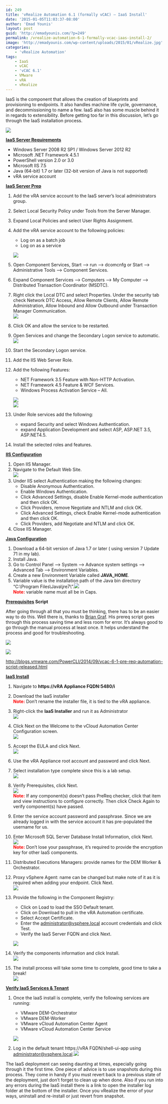 ```yaml
---
id: 249
title: 'vRealize Automation 6.1 (formally vCAC) – IaaS Install'
date: '2015-01-05T11:03:37-08:00'
author: 'Emad Younis'
layout: post
guid: 'http://emadyounis.com/?p=249'
permalink: /vrealize-automation-6-1-formally-vcac-iaas-install-2/
image: 'http://emadyounis.com/wp-content/uploads/2015/01/vRealize.jpg'
categories:
    - 'vRealize Automation'
tags:
    - IaaS
    - vCAC
    - 'vCAC 6.1'
    - VMware
    - vRA
    - vRealize
---
```


IaaS is the component that allows the creation of blueprints and provisioning to endpoints. It also handles machine life cycle, governance, and decommissioning to name a few. IaaS also has some muscle behind it in regards to extensibility. Before getting too far in this discussion, let’s go through the IaaS installation process.

![](https://younise.github.io/assets/img/2015/01/vCAC-Overview-intro.jpg?resize=750%2C361)

<span style="text-decoration: underline;">**IaaS Server Requirements**</span>

- Windows Server 2008 R2 SP1 / Windows Server 2012 R2
- Microsoft .NET Framework 4.5.1
- PowerShell version 2.0 or 3.0
- Microsoft IIS 7.5
- Java (64-bit) 1.7 or later (32-bit version of Java is not supported)
- vRA service account

<span style="text-decoration: underline;">**IaaS Server Prep**</span>

1. Add the vRA service account to the IaaS server’s local administrators group.
2. Select Local Security Policy under Tools from the Server Manager.
3. Expand Local Policies and select User Rights Assignment.
4. Add the vRA service account to the following policies: 
    - Log on as a batch job
    - Log on as a service
    
    [![](https://younise.github.io/assets/img/2015/01/Local-Sec.jpg?resize=859%2C514)](https://younise.github.io/assets/img/2015/01/Local-Sec.jpg)
5. Open Component Services, Start –&gt; run –&gt; dcomcnfg or Start –&gt; Administrative Tools –&gt; Component Services.
6. Expand Component Services –&gt; Computers –&gt; My Computer –&gt; Distributed Transaction Coordinator (MSDTC).
7. Right click the Local DTC and select Properties. Under the security tab check Network DTC Access, Allow Remote Clients, Allow Remote Administration, Allow Inbound and Allow Outbound under Transaction Manager Communication.  
    [![](https://younise.github.io/assets/img/2014/12/SQL-IaaS-MSDTC-2-Updated.jpg?resize=462%2C503)](https://younise.github.io/assets/img/2014/12/SQL-IaaS-MSDTC-2-Updated.jpg)
8. Click OK and allow the service to be restarted.
9. Open Services and change the Secondary Logon service to automatic.[![](https://younise.github.io/assets/img/2015/01/Secondary-Service.jpg?resize=419%2C475)](https://younise.github.io/assets/img/2015/01/Secondary-Service.jpg)
10. Start the Secondary Logon service.
11. Add the IIS Web Server Role.
12. Add the following Features: 
    - NET Framework 3.5 Feature with Non-HTTP Activation.
    - NET Framework 4.5 Feature &amp; WCF Services.
    - Windows Process Activation Service – All.
    
    [![](https://younise.github.io/assets/img/2015/01/IaaS-Features.jpg?resize=798%2C565)](https://younise.github.io/assets/img/2015/01/IaaS-Features.jpg)  
    [![](https://younise.github.io/assets/img/2015/01/Features-2.jpg?resize=798%2C567)](https://younise.github.io/assets/img/2015/01/Features-2.jpg)
13. Under Role services add the following: 
    - expand Security and select Windows Authentication.
    - expand Application Development and select ASP, ASP.NET 3.5, ASP.NET4.5.
14. Install the selected roles and features.

<span style="text-decoration: underline;">**IIS Configuration**</span>

1. Open IIS Manager.
2. Navigate to the Default Web Site.  
    [![](https://younise.github.io/assets/img/2015/01/IIS-1.jpg?resize=1008%2C728)](https://younise.github.io/assets/img/2015/01/IIS-1.jpg)
3. Under IIS select Authentication making the following changes: 
    - Disable Anonymous Authentication.
    - Enable Windows Authentication.
    - Click Advanced Settings, disable Enable Kernel-mode authentication and then click OK.
    - Click Providers, remove Negotiate and NTLM and click OK.
    - Click Advanced Settings, check Enable Kernel-mode authentication and then click OK.
    - Click Providers, add Negotiate and NTLM and click OK.
4. Close IIS Manager.

<span style="text-decoration: underline;">**Java Configuration**</span>

1. Download a 64-bit version of Java 1.7 or later ( using version 7 Update 71 in my lab).
2. Install Java.
3. Go to Control Panel –&gt; System –&gt; Advance system settings –&gt; Advanced Tab –&gt; Environment Variables.
4. Create a new Environment Variable called **JAVA\_HOME**.
5. Variable value is the installation path of the Java bin directory “C:\\Program Files\\Java\\jre7\\”.[![](https://younise.github.io/assets/img/2015/01/Iaas-Java-2.jpg?resize=394%2C497)](https://younise.github.io/assets/img/2015/01/Iaas-Java-2.jpg)  
    <span style="color: #ff0000;">**<span style="color: #ff0000;">Note</span>:**</span> variable name must all be in Caps.

**<span style="text-decoration: underline;">Prerequisites</span> Script**

After going through all that you must be thinking, there has to be an easier way to do this. Well there is, thanks to [Brian Graf](https://twitter.com/vbriangraf). His prereq script goes through this process saving time and less room for error. It’s always good to go through the manual process at least once. It helps understand the process and good for troubleshooting.

[![](https://younise.github.io/assets/img/2015/01/IaaS-Script-1.jpg?resize=838%2C143)](https://younise.github.io/assets/img/2015/01/IaaS-Script-1.jpg)

[![](https://younise.github.io/assets/img/2015/01/IaaS-Script-2.jpg?resize=838%2C331)](https://younise.github.io/assets/img/2015/01/IaaS-Script-2.jpg)

<http://blogs.vmware.com/PowerCLI/2014/09/vcac-6-1-pre-req-automation-script-released.html>

<span style="text-decoration: underline;">**IaaS Install**</span>

1. Navigate to **https://vRA Appliance FQDN:5480/i**
2. Download the IaaS installer  
    <span style="color: #ff0000;">**Note:**</span> Don’t rename the installer file, it is tied to the vRA appliance.
3. Right-click the **IaaS Installer** and run it as Administrator  
    [![](https://younise.github.io/assets/img/2015/01/IaaS-Installer.jpg?resize=1005%2C362)](https://younise.github.io/assets/img/2015/01/IaaS-Installer.jpg)
4. Click Next on the Welcome to the vCloud Automation Center Configuration screen.  
    [![](https://younise.github.io/assets/img/2015/01/IaaS-Welcome.jpg?resize=799%2C598)](https://younise.github.io/assets/img/2015/01/IaaS-Welcome.jpg)
5. Accept the EULA and click Next.  
    [![](https://younise.github.io/assets/img/2015/01/IaaS-EULA.jpg?resize=799%2C599)](https://younise.github.io/assets/img/2015/01/IaaS-EULA.jpg)
6. Use the vRA Appliance root account and password and click Next.
7. Select installation type complete since this is a lab setup.  
    [![](https://younise.github.io/assets/img/2015/01/IaaS-Install-Type.jpg?resize=795%2C600)](https://younise.github.io/assets/img/2015/01/IaaS-Install-Type.jpg)
8. Verify Prerequisites, click Next.  
    [![](https://younise.github.io/assets/img/2015/01/IaaS-PreReq.jpg?resize=799%2C599)](https://younise.github.io/assets/img/2015/01/IaaS-PreReq.jpg)  
    <span style="color: #ff0000;">**Note:**</span> If any component(s) doesn’t pass PreReq checker, click that item and view instructions to configure correctly. Then click Check Again to verify component(s) have passed.
9. Enter the service account password and passphrase. <span style="color: #000000;">S</span>ince we are already logged in with the service account it has pre-populated the username for us.
10. Enter Microsoft SQL Server Database Install Information, click Next.  
    [![](https://younise.github.io/assets/img/2015/01/IaaS-Server-and-Account-Settings.jpg?resize=798%2C598)](https://younise.github.io/assets/img/2015/01/IaaS-Server-and-Account-Settings.jpg)  
    <span style="color: #ff0000;">**Note:**</span> Don’t lose your passphrase, it’s required to provide the encryption key for other IaaS components.
11. Distributed Executions Managers: provide names for the DEM Worker &amp; Orchestrator.
12. Proxy vSphere Agent: name can be changed but make note of it as it is required when adding your endpoint. Click Next.  
    [![](https://younise.github.io/assets/img/2015/01/IaaS-DEM-and-Agent.jpg?resize=798%2C599)](https://younise.github.io/assets/img/2015/01/IaaS-DEM-and-Agent.jpg)
13. Provide the following in the Component Registry: 
    - Click on Load to load the SSO Default tenant.
    - Click on Download to pull in the vRA Automation certificate.
    - Select Accept Certificate.
    - Enter the administrator@vsphere.local account credentials and click Test.
    - Verify the IaaS Server FQDN and click Next.
    
    [![](https://younise.github.io/assets/img/2015/01/IaaS-Component-Registry.jpg?resize=800%2C595)](https://younise.github.io/assets/img/2015/01/IaaS-Component-Registry.jpg)
14. Verify the components information and click Install.  
    [![](https://younise.github.io/assets/img/2015/01/IaaS-Install.jpg?resize=797%2C597)](https://younise.github.io/assets/img/2015/01/IaaS-Install.jpg)
15. The install process will take some time to complete, good time to take a break!  
    [![](https://younise.github.io/assets/img/2015/01/IaaS-Complete.jpg?resize=799%2C600)](https://younise.github.io/assets/img/2015/01/IaaS-Complete.jpg)

<span style="text-decoration: underline;">**Verify IaaS Services &amp; Tenant**</span>

1. Once the IaaS install is complete, verify the following services are running: 
    - VMware DEM-Orchestrator
    - VMware DEM-Worker
    - VMware vCloud Automation Center Agent
    - VMware vCloud Automation Center Service
    
    [![](https://younise.github.io/assets/img/2015/01/Services.jpg?resize=1024%2C258)](https://younise.github.io/assets/img/2015/01/Services.jpg)
2. Log in the default tenant https://vRA FQDN/shell-ui-app using administrator@vsphere.local.[![](https://younise.github.io/assets/img/2015/01/Default-Tenant.jpg?resize=875%2C446)](https://younise.github.io/assets/img/2015/01/Default-Tenant.jpg)

The IaaS deployment can seeing daunting at times, especially going through it the first time. One piece of advice is to use snapshots during this process. They come in handy if you must revert back to a previous state of the deployment, just don’t forget to clean up when done. Also if you run into any errors during the IaaS install there is a link to open the installer log folder at the bottom of the installer. Once you vRealize the error of your ways, uninstall and re-install or just revert from snapshot.
